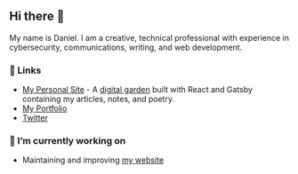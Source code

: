 
## Hi there 👋 

My name is Daniel. I am a creative, technical professional with experience in cybersecurity, communications, writing, and web development.

### 🔗 Links
- [My Personal Site](https://dschapman.com) - A [digital garden](https://dschapman.com/notes/digital-garden) built with React and Gatsby containing my articles, notes, and poetry.
- [My Portfolio](https://danielchapman.dev)
- [Twitter](https://twitter.com/ds_chapman)

### 🔭 I’m currently working on 
- Maintaining and improving [my website](/dschapman/my-website)







